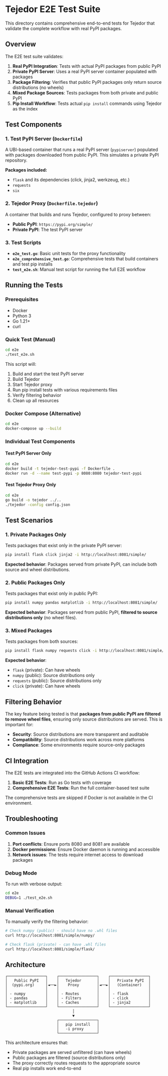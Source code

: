 # Tejedor E2E Test Suite

This directory contains comprehensive end-to-end tests for Tejedor that validate the complete workflow with real PyPI packages.

## Overview

The E2E test suite validates:

1. **Real PyPI Integration**: Tests with actual PyPI packages from public PyPI
2. **Private PyPI Server**: Uses a real PyPI server container populated with packages
3. **Package Filtering**: Verifies that public PyPI packages only return source distributions (no wheels)
4. **Mixed Package Sources**: Tests packages from both private and public PyPI
5. **Pip Install Workflow**: Tests actual `pip install` commands using Tejedor as the index

## Test Components

### 1. Test PyPI Server (`Dockerfile`)

A UBI-based container that runs a real PyPI server (`pypiserver`) populated with packages downloaded from public PyPI. This simulates a private PyPI repository.

**Packages included:**
- `flask` and its dependencies (click, jinja2, werkzeug, etc.)
- `requests`
- `six`

### 2. Tejedor Proxy (`Dockerfile.tejedor`)

A container that builds and runs Tejedor, configured to proxy between:
- **Public PyPI**: `https://pypi.org/simple/`
- **Private PyPI**: The test PyPI server

### 3. Test Scripts

- **`e2e_test.go`**: Basic unit tests for the proxy functionality
- **`e2e_comprehensive_test.go`**: Comprehensive tests that build containers and test pip installs
- **`test_e2e.sh`**: Manual test script for running the full E2E workflow

## Running the Tests

### Prerequisites

- Docker
- Python 3
- Go 1.21+
- curl

### Quick Test (Manual)

```bash
cd e2e
./test_e2e.sh
```

This script will:
1. Build and start the test PyPI server
2. Build Tejedor
3. Start Tejedor proxy
4. Run pip install tests with various requirements files
5. Verify filtering behavior
6. Clean up all resources

### Docker Compose (Alternative)

```bash
cd e2e
docker-compose up --build
```

### Individual Test Components

#### Test PyPI Server Only

```bash
cd e2e
docker build -t tejedor-test-pypi -f Dockerfile .
docker run -d --name test-pypi -p 8080:8080 tejedor-test-pypi
```

#### Test Tejedor Proxy Only

```bash
cd e2e
go build -o tejedor ../..
./tejedor -config config.json
```

## Test Scenarios

### 1. Private Packages Only

Tests packages that exist only in the private PyPI server:

```bash
pip install flask click jinja2 -i http://localhost:8081/simple/
```

**Expected behavior**: Packages served from private PyPI, can include both source and wheel distributions.

### 2. Public Packages Only

Tests packages that exist only in public PyPI:

```bash
pip install numpy pandas matplotlib -i http://localhost:8081/simple/
```

**Expected behavior**: Packages served from public PyPI, **filtered to source distributions only** (no wheel files).

### 3. Mixed Packages

Tests packages from both sources:

```bash
pip install flask numpy requests click -i http://localhost:8081/simple/
```

**Expected behavior**: 
- `flask` (private): Can have wheels
- `numpy` (public): Source distributions only
- `requests` (public): Source distributions only
- `click` (private): Can have wheels

## Filtering Behavior

The key feature being tested is that **packages from public PyPI are filtered to remove wheel files**, ensuring only source distributions are served. This is important for:

- **Security**: Source distributions are more transparent and auditable
- **Compatibility**: Source distributions work across more platforms
- **Compliance**: Some environments require source-only packages

## CI Integration

The E2E tests are integrated into the GitHub Actions CI workflow:

1. **Basic E2E Tests**: Run as Go tests with coverage
2. **Comprehensive E2E Tests**: Run the full container-based test suite

The comprehensive tests are skipped if Docker is not available in the CI environment.

## Troubleshooting

### Common Issues

1. **Port conflicts**: Ensure ports 8080 and 8081 are available
2. **Docker permissions**: Ensure Docker daemon is running and accessible
3. **Network issues**: The tests require internet access to download packages

### Debug Mode

To run with verbose output:

```bash
cd e2e
DEBUG=1 ./test_e2e.sh
```

### Manual Verification

To manually verify the filtering behavior:

```bash
# Check numpy (public) - should have no .whl files
curl http://localhost:8081/simple/numpy/

# Check flask (private) - can have .whl files
curl http://localhost:8081/simple/flask/
```

## Architecture

```
┌─────────────────┐    ┌─────────────────┐    ┌─────────────────┐
│   Public PyPI   │    │   Tejedor       │    │   Private PyPI  │
│  (pypi.org)     │◄──►│    Proxy        │◄──►│   (Container)   │
│                 │    │                 │    │                 │
│ - numpy         │    │ - Routes        │    │ - flask         │
│ - pandas        │    │ - Filters       │    │ - click         │
│ - matplotlib    │    │ - Caches        │    │ - jinja2        │
└─────────────────┘    └─────────────────┘    └─────────────────┘
                              │
                              ▼
                       ┌─────────────────┐
                       │   pip install   │
                       │   -i proxy      │
                       └─────────────────┘
```

This architecture ensures that:
- Private packages are served unfiltered (can have wheels)
- Public packages are filtered (source distributions only)
- The proxy correctly routes requests to the appropriate source
- Real pip installs work end-to-end 